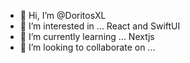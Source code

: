 - 👋 Hi, I’m @DoritosXL
- 👀 I’m interested in ... React and SwiftUI
- 🌱 I’m currently learning ... Nextjs
- 💞️ I’m looking to collaborate on ... 
<!--- 📫 How to reach me ... Feel free to contact me via my [portfolio](https://hakanportfol.io)

<!---
DoritosXL/DoritosXL is a ✨ special ✨ repository because its `README.md` (this file) appears on your GitHub profile.
You can click the Preview link to take a look at your changes.
--->
